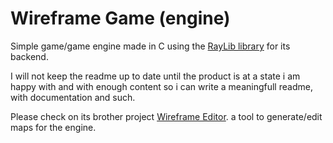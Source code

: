 # Wireframe Game (engine)

Simple game/game engine made in C using the [RayLib library](https://github.com/raysan5/raylib) for its backend.

I will not keep the readme up to date until the product is at a state i am happy with
and with enough content so i can write a meaningfull readme, with documentation and such.

Please check on its brother project [Wireframe Editor](https://github.com/LeaoMartelo2/wireframe_editor).
a tool to generate/edit maps for the engine.

